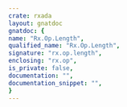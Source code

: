 ```yaml
---
crate: rxada
layout: gnatdoc
gnatdoc: {
name: "Rx.Op.Length",
qualified_name: "Rx.Op.Length",
signature: "rx.op.length",
enclosing: "rx.op",
is_private: false,
documentation: "",
documentation_snippet: "",
}
---
```

